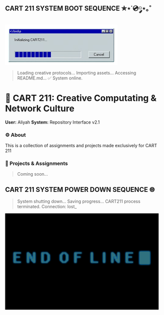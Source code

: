 ## CART 211 SYSTEM BOOT SEQUENCE ✮⋆˙💿༘⋆｡˚

![booting](./assets/cart211-banner.png)
> Loading creative protocols...
> Importing assets...
> Accessing README.md...
> ✅ System online.


# 📂 CART 211: Creative Computating & Network Culture
**User:** Aliyah
**System:** Repository Interface v2.1  


### ⚙️ About
This is a collection of assignments and projects made exclusively for CART 211


### 💽 Projects & Assignments
> Coming soon...


## CART 211 SYSTEM POWER DOWN SEQUENCE 🌐
> System shutting down...
> Saving progress...
> CART211 process terminated.
> Connection: lost_

![end](./assets/end-of-line.gif)